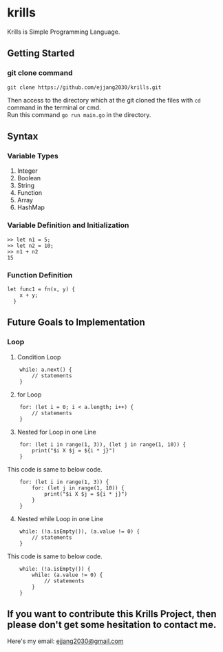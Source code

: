 # krills
Krills is Simple Programming Language.

## Getting Started
### git clone command
`git clone https://github.com/ejjang2030/krills.git`

Then access to the directory which at the git cloned the files with `cd` command in the terminal or cmd.<br>
Run this command `go run main.go` in the directory.

## Syntax

### Variable Types 
1. Integer
2. Boolean
3. String
4. Function
5. Array
6. HashMap

### Variable Definition and Initialization
```
>> let n1 = 5;
>> let n2 = 10;
>> n1 + n2
15
```

### Function Definition
```
let func1 = fn(x, y) {
    x + y;
  }
```

## Future Goals to Implementation
### Loop
1. Condition Loop
```
    while: a.next() { 
        // statements
    }
```
2. for Loop
``` 
    for: (let i = 0; i < a.length; i++) {
        // statements 
    }
```
3. Nested for Loop in one Line
``` 
    for: (let i in range(1, 3)), (let j in range(1, 10)) {
        print("$i X $j = ${i * j}")
    }
```
This code is same to below code.
```
    for: (let i in range(1, 3)) {
        for: (let j in range(1, 10)) {
            print("$i X $j = ${i * j}")
        }
    }
```
4. Nested while Loop in one Line
```
    while: (!a.isEmpty()), (a.value != 0) {
        // statements
    }
```
This code is same to below code.
```
    while: (!a.isEmpty()) {
        while: (a.value != 0) {
            // statements
        }
    }
```
 

## If you want to contribute this Krills Project, then please don't get some hesitation to contact me. 
Here's my email: ejjang2030@gmail.com

